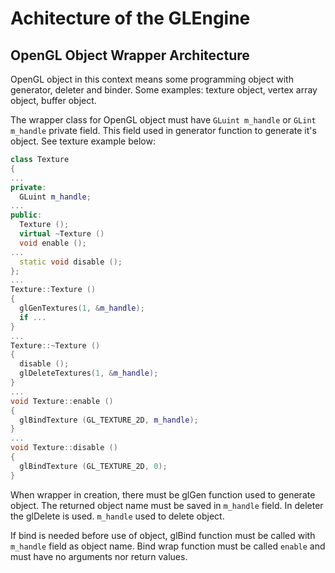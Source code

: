 # Achitecture of the GLEngine #

## OpenGL Object Wrapper Architecture ##

OpenGL object in this context means some programming object with generator,
deleter and binder. Some examples: texture object, vertex array object, buffer
object.

The wrapper class for OpenGL object must have `GLuint m_handle` or
`GLint m_handle` private field. This field used in generator function to
generate it's object. See texture example below:

```C++
class Texture
{
...
private:
  GLuint m_handle;
...
public:
  Texture ();
  virtual ~Texture ()
  void enable ();
...
  static void disable ();
};
...
Texture::Texture ()
{
  glGenTextures(1, &m_handle);
  if ...
}
...
Texture::~Texture ()
{
  disable ();
  glDeleteTextures(1, &m_handle);
}
...
void Texture::enable ()
{
  glBindTexture (GL_TEXTURE_2D, m_handle);
}
...
void Texture::disable ()
{
  glBindTexture (GL_TEXTURE_2D, 0);
}
```

When wrapper in creation, there must be glGen function used to generate object.
The returned object name must be saved in `m_handle` field. In deleter the
glDelete is used. `m_handle` used to delete object.

If bind is needed before use of object, glBind function must be called with
`m_handle` field as object name. Bind wrap function must be called `enable` and
must have no arguments nor return values.